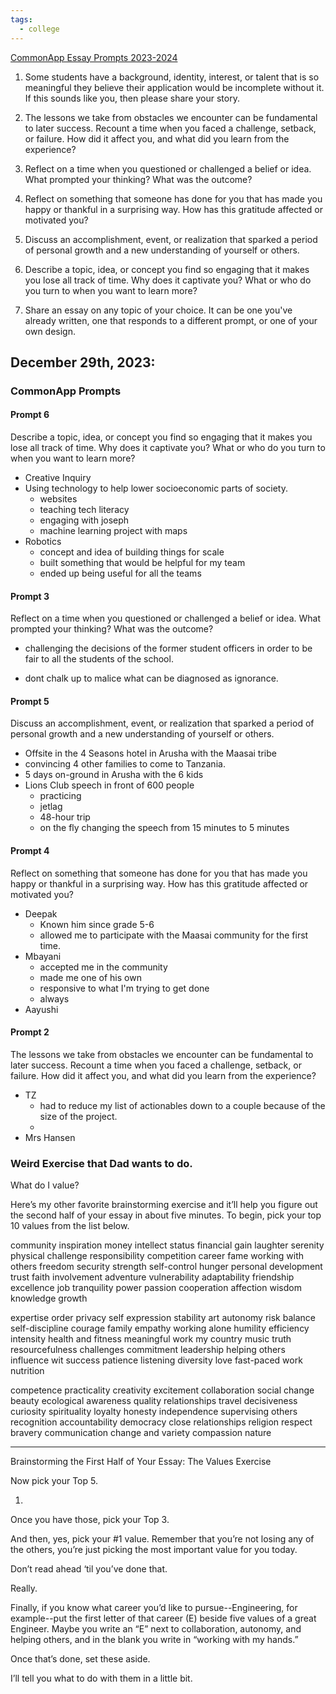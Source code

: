 ```yaml
---
tags:
  - college
---
```



[CommonApp Essay Prompts 2023-2024](https://www.commonapp.org/blog/2023-2024-common-app-essay-prompts)



1. Some students have a background, identity, interest, or talent that is so meaningful they believe their application would be incomplete without it. If this sounds like you, then please share your story.

2. The lessons we take from obstacles we encounter can be fundamental to later success. Recount a time when you faced a challenge, setback, or failure. How did it affect you, and what did you learn from the experience?

3. Reflect on a time when you questioned or challenged a belief or idea. What prompted your thinking? What was the outcome?

4. Reflect on something that someone has done for you that has made you happy or thankful in a surprising way. How has this gratitude affected or motivated you?

5. Discuss an accomplishment, event, or realization that sparked a period of personal growth and a new understanding of yourself or others.

6. Describe a topic, idea, or concept you find so engaging that it makes you lose all track of time. Why does it captivate you? What or who do you turn to when you want to learn more?

7. Share an essay on any topic of your choice. It can be one you've already written, one that responds to a different prompt, or one of your own design.



## December 29th, 2023:


### CommonApp Prompts

#### Prompt 6

Describe a topic, idea, or concept you find so engaging that it makes you lose all track of time. Why does it captivate you? What or who do you turn to when you want to learn more?

- Creative Inquiry
- Using technology to help lower socioeconomic parts of society.
	- websites
	- teaching tech literacy
	- engaging with joseph
	- machine learning project with maps
- Robotics
	- concept and idea of building things for scale
	- built something that would be helpful for my team
	- ended up being useful for all the teams


#### Prompt 3

Reflect on a time when you questioned or challenged a belief or idea. What prompted your thinking? What was the outcome?

- challenging the decisions of the former student officers in order to be fair to all the students of the school.

- dont chalk up to malice what can be diagnosed as ignorance.


#### Prompt 5

Discuss an accomplishment, event, or realization that sparked a period of personal growth and a new understanding of yourself or others.

- Offsite in the 4 Seasons hotel in Arusha with the Maasai tribe
- convincing 4 other families to come to Tanzania.
- 5 days on-ground in Arusha with the 6 kids
- Lions Club speech in front of 600 people
	- practicing
	- jetlag
	- 48-hour trip
	- on the fly changing the speech from 15 minutes to 5 minutes


#### Prompt 4

Reflect on something that someone has done for you that has made you happy or thankful in a surprising way. How has this gratitude affected or motivated you?

- Deepak
	- Known him since grade 5-6
	- allowed me to participate with the Maasai community for the first time.
- Mbayani
	- accepted me in the community
	- made me one of his own
	- responsive to what I'm trying to get done
	- always
- Aayushi

#### Prompt 2

The lessons we take from obstacles we encounter can be fundamental to later success. Recount a time when you faced a challenge, setback, or failure. How did it affect you, and what did you learn from the experience?

- TZ
	- had to reduce my list of actionables down to a couple because of the size of the project.
	- 
- Mrs Hansen



### Weird Exercise that Dad wants to do.

What do I value?

Here’s my other favorite brainstorming exercise and it’ll help you figure out the second half of your essay in about
five minutes. To begin, pick your top 10 values from the list below.


community
inspiration
money
intellect
status
financial gain
laughter
serenity
physical challenge
responsibility
competition
career
fame
working with others
freedom
security
strength
self-control
hunger
personal development
trust
faith
involvement
adventure
vulnerability
adaptability
friendship
excellence
job tranquility
power
passion
cooperation
affection
wisdom
knowledge
growth

expertise
order
privacy
self expression
stability
art
autonomy
risk
balance
self-discipline
courage
family
empathy
working alone
humility
efficiency
intensity
health and fitness
meaningful work
my country
music
truth
resourcefulness
challenges
commitment
leadership
helping others
influence
wit
success
patience
listening
diversity
love
fast-paced work
nutrition

competence
practicality
creativity
excitement
collaboration
social change
beauty
ecological awareness
quality relationships
travel
decisiveness
curiosity
spirituality
loyalty
honesty
independence
supervising others
recognition
accountability
democracy
close relationships
religion
respect
bravery
communication
change and variety
compassion
nature

---

Brainstorming the First Half of Your Essay:
The Values Exercise

Now pick your Top 5.

1. 

Once you have those, pick your Top 3.

And then, yes, pick your #1 value. Remember that you’re not losing any of the others, you’re just picking the most
important value for you today.

Don’t read ahead ‘til you’ve done that.

Really.

Finally, if you know what career you’d like to pursue--Engineering, for example--put the first letter of that career
(E) beside five values of a great Engineer. Maybe you write an “E” next to collaboration, autonomy, and helping
others, and in the blank you write in “working with my hands.”

Once that’s done, set these aside.

I’ll tell you what to do with them in a little bit.

